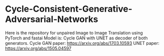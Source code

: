 # Cycle-Consistent-Generative-Adversarial-Networks
Here is the repository for unpaired Image to Image Translation using PyTorch and fastai
Model is: Cycle GAN with UNET as decoder of both generators.<end>
Cycle GAN paper: https://arxiv.org/abs/1703.10593
UNET paper: https://arxiv.org/abs/1505.04597

